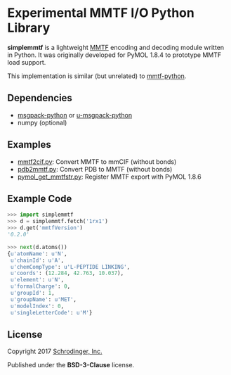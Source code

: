 # Experimental MMTF I/O Python Library

**simplemmtf** is a lightweight [MMTF](http://mmtf.rcsb.org/) encoding and decoding module written in Python. It was originally developed for PyMOL 1.8.4 to prototype MMTF load support.

This implementation is similar (but unrelated) to [mmtf-python](https://github.com/rcsb/mmtf-python).

## Dependencies

* [msgpack-python](https://github.com/msgpack/msgpack-python) or [u-msgpack-python](https://github.com/vsergeev/u-msgpack-python)
* numpy (optional)

## Examples

* [mmtf2cif.py](mmtf2cif.py): Convert MMTF to mmCIF (without bonds)
* [pdb2mmtf.py](pdb2mmtf.py): Convert PDB to MMTF (without bonds)
* [pymol_get_mmtfstr.py](pymol_get_mmtfstr.py): Register MMTF export with PyMOL 1.8.6

## Example Code

```python
>>> import simplemmtf
>>> d = simplemmtf.fetch('1rx1')
>>> d.get('mmtfVersion')
'0.2.0'
```

```python
>>> next(d.atoms())
{u'atomName': u'N',
 u'chainId': u'A',
 u'chemCompType': u'L-PEPTIDE LINKING',
 u'coords': (12.284, 42.763, 10.037),
 u'element': u'N',
 u'formalCharge': 0,
 u'groupId': 1,
 u'groupName': u'MET',
 u'modelIndex': 0,
 u'singleLetterCode': u'M'}
```

## License

Copyright 2017 [Schrodinger, Inc.](http://www.schrodinger.com/)

Published under the **BSD-3-Clause** license.
